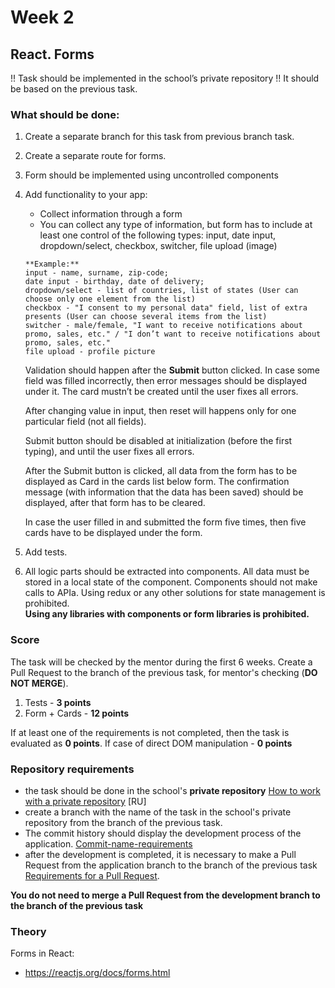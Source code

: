 # Week 2


## React. Forms

!! Task should be implemented in the school’s private repository !!
It should be based on the previous task.

### What should be done:

1. Create a separate branch for this task from previous branch task.
2. Create a separate route for forms.
3. Form should be implemented using uncontrolled components
4. Add functionality to your app:
   +  Collect information through a form
   +  You can collect any type of information, but form has to include at least one control of the following types: input, date input, dropdown/select, checkbox, switcher, file upload (image)

    ````  
    **Example:** 
    input - name, surname, zip-code;
    date input - birthday, date of delivery;
    dropdown/select - list of countries, list of states (User can choose only one element from the list)
    checkbox - "I consent to my personal data" field, list of extra presents (User can choose several items from the list)
    switcher - male/female, "I want to receive notifications about promo, sales, etc." / "I don’t want to receive notifications about promo, sales, etc."
    file upload - profile picture
    ````  

    Validation should happen after the **Submit** button clicked. In case some field was filled incorrectly, then error messages should be displayed under it. The card mustn’t be created until the user fixes all errors.

    After changing value in input, then reset will happens only for one particular field (not all fields). 

    Submit button should be disabled at initialization (before the first typing), and until the user fixes all errors.

    After the Submit button is clicked, all data from the form has to be displayed as Card in the cards list below form. The confirmation message (with information that the data has been saved) should be displayed, after that form has to be cleared.

    In case the user filled in and submitted the form five times, then five cards have to be displayed under the form.

5. Add tests.
6. All logic parts should be extracted into components.
   All data must be stored in a local state of the component.
   Components should not make calls to APIa.
   Using redux or any other solutions for state management is prohibited.  
   **Using any libraries with components or form libraries is prohibited.**  


### Score

The task will be checked by the mentor during the first 6 weeks. Create a Pull Request to the branch of the previous task, for mentor's checking (**DO NOT MERGE**).


1. Tests - **3 points**
2. Form + Cards - **12 points**


If at least one of the requirements is not completed, then the task is evaluated as **0 points**.
If case of direct DOM manipulation - **0 points**

### Repository requirements

- the task should be done in the school's **private repository** [How to work with a private repository](https://docs.rs.school/#/private-repository?id=Как-работать-с-приватным-репозиторием) [RU]
- create a branch with the name of the task in the school's private repository from the branch of the previous task.
- The commit history should display the development process of the application. [Commit-name-requirements](https://www.conventionalcommits.org/en)
- after the development is completed, it is necessary to make a Pull Request from the application branch to the branch of the previous task [Requirements for a Pull Request](https://docs.app.rs.school/#/platform/pull-request-review-process). 

**You do not need to merge a Pull Request from the development branch to the branch of the previous task** 

### Theory
Forms in React:
- https://reactjs.org/docs/forms.html
